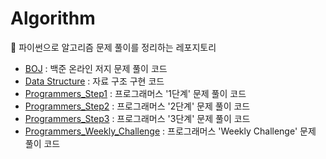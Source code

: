 # Algorithm

🚀 파이썬으로 알고리즘 문제 풀이를 정리하는 레포지토리

* [BOJ][BOJ_Repo_Link] : 백준 온라인 저지 문제 풀이 코드
* [Data Structure][Data Structure_Link] : 자료 구조 구현 코드
* [Programmers_Step1][Programmers_Step1_Repo_Link] : 프로그래머스 '1단계' 문제 풀이 코드
* [Programmers_Step2][Programmers_Step2_Repo_Link] : 프로그래머스 '2단계' 문제 풀이 코드
* [Programmers_Step3][Programmers_Step3_Repo_Link] : 프로그래머스 '3단계' 문제 풀이 코드
* [Programmers_Weekly_Challenge][Programmers_Weekly_Link] : 프로그래머스 'Weekly Challenge' 문제 풀이 코드


[BOJ_Repo_Link]: https://github.com/hueco3/Algorithm/tree/main/BOJ
[Data Structure_Link]: https://github.com/hueco3/Algorithm/tree/main/Data%20Structure
[Programmers_Step1_Repo_Link]: https://github.com/hueco3/Algorithm/tree/main/Programmers/Step1
[Programmers_Step2_Repo_Link]: https://github.com/hueco3/Algorithm/tree/main/Programmers/Step2
[Programmers_Step3_Repo_Link]: https://github.com/hueco3/Algorithm/tree/main/Programmers/Step3
[Programmers_Weekly_Link]: https://github.com/hueco3/Algorithm/tree/main/Programmers/Weekly%20Challenge